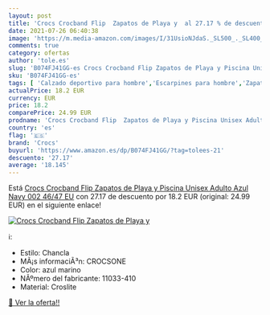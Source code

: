 ```yaml
---
layout: post
title: 'Crocs Crocband Flip  Zapatos de Playa y  al 27.17 % de descuento'
date: 2021-07-26 06:40:38
image: 'https://m.media-amazon.com/images/I/31UsioNJdaS._SL500_._SL400_.jpg'
comments: true
category: ofertas
author: 'tole.es'
slug: 'B074FJ41GG-es Crocs Crocband Flip Zapatos de Playa y Piscina Unisex...'
sku: 'B074FJ41GG-es'
tags: [ 'Calzado deportivo para hombre','Escarpines para hombre','Zapatillas y calzado deportivo para hombre','Zapatos','Zapatos para hombre','Zapatos y complementos','crocs','zapatos', ]
actualPrice: 18.2 EUR
currency: EUR
price: 18.2
comparePrice: 24.99 EUR
prodname: 'Crocs Crocband Flip  Zapatos de Playa y Piscina Unisex Adulto  Azul  Navy 002   46/47 EU'
country: 'es'
flag: '🇪🇸'
brand: 'Crocs'
buyurl: 'https://www.amazon.es/dp/B074FJ41GG/?tag=tolees-21'
descuento: '27.17'
average: '18.145'
---
```


Está [Crocs Crocband Flip  Zapatos de Playa y Piscina Unisex Adulto  Azul  Navy 002   46/47 EU](https://www.amazon.es/dp/B074FJ41GG/?tag=tolees-21) con 27.17 de descuento por 18.2 EUR (original: 24.99 EUR) en el siguiente enlace!

[![Crocs Crocband Flip  Zapatos de Playa y ](https://m.media-amazon.com/images/I/31UsioNJdaS._SL500_._SL400_.jpg)](https://www.amazon.es/dp/B074FJ41GG/?tag=tolees-21)

ℹ️:

- Estilo: Chancla
- MÃ¡s informaciÃ³n: CROCSONE
- Color: azul marino
- NÃºmero del fabricante: 11033-410
- Material: Croslite

[🛒 Ver la oferta!!](https://www.amazon.es/dp/B074FJ41GG/?tag=tolees-21)
